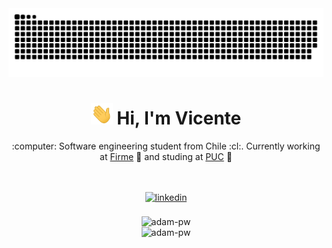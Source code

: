 <div align="center" >
  <img src="https://raw.githubusercontent.com/vicentezaror/vicentezaror/main/img/grid-snake.svg" alt="snake"/>
</div>

<h1 align="center"><img width="35" src="https://raw.githubusercontent.com/vicentezaror/vicentezaror/main/img/waving.gif"> Hi, I'm Vicente</h1>

<div align="center" >
  <p>:computer: Software engineering student from Chile :cl:. Currently working at <a href="https://firme.app">Firme</a> 📝 and studing at <a href="https://uc.cl">PUC<a> 🏫</p>
</div>

<br />
<div align="center" >
  <img src="https://komarev.com/ghpvc/?username=vicentezaror&style=flat&color=gray" alt="" />
  <a href="https://linkedin.com/in/vicentezaror" target="_blank">
</div>
<div align="center" >
    <img src=https://img.shields.io/badge/linkedin-%2300acee.svg?color=405DE6&style=for-the-badge&logo=linkedin&logoColor=white alt=linkedin style="margin-bottom: 5px;" />
  </a>
</div>
<br />

<div align="center" >
  <img
    src="https://github-readme-stats.vercel.app/api?username=vicentezaror&show_icons=true&locale=en&bg_color=0d1117&text_color=ffffff&repo=convoychat"
    alt="adam-pw"
  />
</div>
<div align="center" >
  <img
    src="https://github-readme-stats.vercel.app/api/top-langs?username=vicentezaror&show_icons=true&locale=en&bg_color=0d1117&text_color=ffffff&layout=compact"
    alt="adam-pw" 
    bg_color=#808080
/>
</div>
